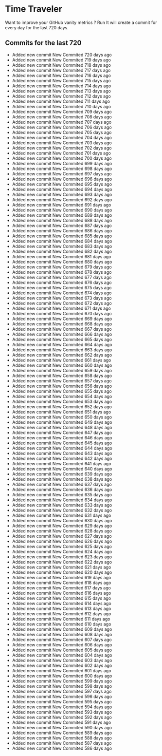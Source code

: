 # Time Traveler

Want to improve your GitHub vanity metrics ?
Run 
It will create a commit for every day for the last 720 days.

## Commits for the last 720

- Added new commit New Commited 720 days ago
- Added new commit New Commited 719 days ago
- Added new commit New Commited 718 days ago
- Added new commit New Commited 717 days ago
- Added new commit New Commited 716 days ago
- Added new commit New Commited 715 days ago
- Added new commit New Commited 714 days ago
- Added new commit New Commited 713 days ago
- Added new commit New Commited 712 days ago
- Added new commit New Commited 711 days ago
- Added new commit New Commited 710 days ago
- Added new commit New Commited 709 days ago
- Added new commit New Commited 708 days ago
- Added new commit New Commited 707 days ago
- Added new commit New Commited 706 days ago
- Added new commit New Commited 705 days ago
- Added new commit New Commited 704 days ago
- Added new commit New Commited 703 days ago
- Added new commit New Commited 702 days ago
- Added new commit New Commited 701 days ago
- Added new commit New Commited 700 days ago
- Added new commit New Commited 699 days ago
- Added new commit New Commited 698 days ago
- Added new commit New Commited 697 days ago
- Added new commit New Commited 696 days ago
- Added new commit New Commited 695 days ago
- Added new commit New Commited 694 days ago
- Added new commit New Commited 693 days ago
- Added new commit New Commited 692 days ago
- Added new commit New Commited 691 days ago
- Added new commit New Commited 690 days ago
- Added new commit New Commited 689 days ago
- Added new commit New Commited 688 days ago
- Added new commit New Commited 687 days ago
- Added new commit New Commited 686 days ago
- Added new commit New Commited 685 days ago
- Added new commit New Commited 684 days ago
- Added new commit New Commited 683 days ago
- Added new commit New Commited 682 days ago
- Added new commit New Commited 681 days ago
- Added new commit New Commited 680 days ago
- Added new commit New Commited 679 days ago
- Added new commit New Commited 678 days ago
- Added new commit New Commited 677 days ago
- Added new commit New Commited 676 days ago
- Added new commit New Commited 675 days ago
- Added new commit New Commited 674 days ago
- Added new commit New Commited 673 days ago
- Added new commit New Commited 672 days ago
- Added new commit New Commited 671 days ago
- Added new commit New Commited 670 days ago
- Added new commit New Commited 669 days ago
- Added new commit New Commited 668 days ago
- Added new commit New Commited 667 days ago
- Added new commit New Commited 666 days ago
- Added new commit New Commited 665 days ago
- Added new commit New Commited 664 days ago
- Added new commit New Commited 663 days ago
- Added new commit New Commited 662 days ago
- Added new commit New Commited 661 days ago
- Added new commit New Commited 660 days ago
- Added new commit New Commited 659 days ago
- Added new commit New Commited 658 days ago
- Added new commit New Commited 657 days ago
- Added new commit New Commited 656 days ago
- Added new commit New Commited 655 days ago
- Added new commit New Commited 654 days ago
- Added new commit New Commited 653 days ago
- Added new commit New Commited 652 days ago
- Added new commit New Commited 651 days ago
- Added new commit New Commited 650 days ago
- Added new commit New Commited 649 days ago
- Added new commit New Commited 648 days ago
- Added new commit New Commited 647 days ago
- Added new commit New Commited 646 days ago
- Added new commit New Commited 645 days ago
- Added new commit New Commited 644 days ago
- Added new commit New Commited 643 days ago
- Added new commit New Commited 642 days ago
- Added new commit New Commited 641 days ago
- Added new commit New Commited 640 days ago
- Added new commit New Commited 639 days ago
- Added new commit New Commited 638 days ago
- Added new commit New Commited 637 days ago
- Added new commit New Commited 636 days ago
- Added new commit New Commited 635 days ago
- Added new commit New Commited 634 days ago
- Added new commit New Commited 633 days ago
- Added new commit New Commited 632 days ago
- Added new commit New Commited 631 days ago
- Added new commit New Commited 630 days ago
- Added new commit New Commited 629 days ago
- Added new commit New Commited 628 days ago
- Added new commit New Commited 627 days ago
- Added new commit New Commited 626 days ago
- Added new commit New Commited 625 days ago
- Added new commit New Commited 624 days ago
- Added new commit New Commited 623 days ago
- Added new commit New Commited 622 days ago
- Added new commit New Commited 621 days ago
- Added new commit New Commited 620 days ago
- Added new commit New Commited 619 days ago
- Added new commit New Commited 618 days ago
- Added new commit New Commited 617 days ago
- Added new commit New Commited 616 days ago
- Added new commit New Commited 615 days ago
- Added new commit New Commited 614 days ago
- Added new commit New Commited 613 days ago
- Added new commit New Commited 612 days ago
- Added new commit New Commited 611 days ago
- Added new commit New Commited 610 days ago
- Added new commit New Commited 609 days ago
- Added new commit New Commited 608 days ago
- Added new commit New Commited 607 days ago
- Added new commit New Commited 606 days ago
- Added new commit New Commited 605 days ago
- Added new commit New Commited 604 days ago
- Added new commit New Commited 603 days ago
- Added new commit New Commited 602 days ago
- Added new commit New Commited 601 days ago
- Added new commit New Commited 600 days ago
- Added new commit New Commited 599 days ago
- Added new commit New Commited 598 days ago
- Added new commit New Commited 597 days ago
- Added new commit New Commited 596 days ago
- Added new commit New Commited 595 days ago
- Added new commit New Commited 594 days ago
- Added new commit New Commited 593 days ago
- Added new commit New Commited 592 days ago
- Added new commit New Commited 591 days ago
- Added new commit New Commited 590 days ago
- Added new commit New Commited 589 days ago
- Added new commit New Commited 588 days ago
- Added new commit New Commited 587 days ago
- Added new commit New Commited 586 days ago
